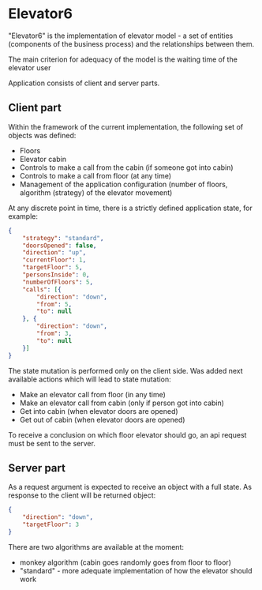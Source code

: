 # Elevator6

"Elevator6" is the implementation of elevator model - a set of entities (components of the business process) and the relationships between them.

The main criterion for adequacy of the model is the waiting time of the elevator user

Application consists of client and server parts.

## Client part
Within the framework of the current implementation, the following set of objects was defined:
- Floors
- Elevator cabin
- Controls to make a call from the cabin (if someone got into cabin)
- Controls to make a call from floor (at any time)
- Management of the application configuration (number of floors, algorithm (strategy) of the elevator movement)

At any discrete point in time, there is a strictly defined application state, for example:
```json
{
    "strategy": "standard",
    "doorsOpened": false,
    "direction": "up",
    "currentFloor": 1,
    "targetFloor": 5,
    "personsInside": 0,
    "numberOfFloors": 5,
    "calls": [{
        "direction": "down",
        "from": 5,
        "to": null
    }, {
        "direction": "down",
        "from": 3,
        "to": null
    }]
}
```
The state mutation is performed only on the client side.
Was added next available actions which will lead to state mutation:
* Make an elevator call from floor (in any time)
* Make an elevator call from cabin (only if person got into cabin)
* Get into cabin (when elevator doors are opened)
* Get out of cabin (when elevator doors are opened)


To receive a conclusion on which floor elevator should go, an api request must be sent to the server.

## Server part
As a request argument is expected to receive an object with a full state. As response to the client will be returned object:
 ```json
 {
     "direction": "down",
     "targetFloor": 3
 }
 ```
 
 There are two algorithms are available at the moment:
  * monkey algorithm (cabin goes randomly goes from floor to floor)
  * "standard" -  more adequate implementation of how the elevator should work